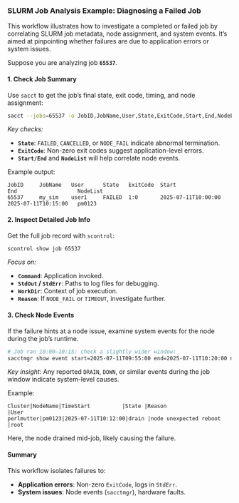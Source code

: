### SLURM Job Analysis Example: Diagnosing a Failed Job

This workflow illustrates how to investigate a completed or failed job by correlating SLURM job metadata, node assignment, and system events. It’s aimed at pinpointing whether failures are due to application errors or system issues.

Suppose you are analyzing job **`65537`**.

#### 1. **Check Job Summary**

Use `sacct` to get the job’s final state, exit code, timing, and node assignment:

```bash
sacct --jobs=65537 -o JobID,JobName,User,State,ExitCode,Start,End,NodeList
```

*Key checks:*

* **`State`**: `FAILED`, `CANCELLED`, or `NODE_FAIL` indicate abnormal termination.
* **`ExitCode`**: Non-zero exit codes suggest application-level errors.
* **`Start/End`** and **`NodeList`** will help correlate node events.

Example output:

```
JobID     JobName   User      State   ExitCode  Start                 End                   NodeList
65537     my_sim    user1     FAILED  1:0       2025-07-11T10:00:00   2025-07-11T10:15:00   pm0123
```

#### 2. **Inspect Detailed Job Info**

Get the full job record with `scontrol`:

```bash
scontrol show job 65537
```

*Focus on:*

* **`Command`**: Application invoked.
* **`StdOut` / `StdErr`**: Paths to log files for debugging.
* **`WorkDir`**: Context of job execution.
* **`Reason`**: If `NODE_FAIL` or `TIMEOUT`, investigate further.

#### 3. **Check Node Events**

If the failure hints at a node issue, examine system events for the node during the job’s runtime.

```bash
# Job ran 10:00–10:15; check a slightly wider window:
sacctmgr show event start=2025-07-11T09:55:00 end=2025-07-11T10:20:00 node=pm0123 --parsable2
```

*Key insight:*
Any reported `DRAIN`, `DOWN`, or similar events during the job window indicate system-level causes.

Example:

```
Cluster|NodeName|TimeStart          |State |Reason                   |User
perlmutter|pm0123|2025-07-11T10:12:00|drain |node unexpected reboot   |root
```

Here, the node drained mid-job, likely causing the failure.

#### **Summary**

This workflow isolates failures to:

* **Application errors**: Non-zero `ExitCode`, logs in `StdErr`.
* **System issues**: Node events (`sacctmgr`), hardware faults.

